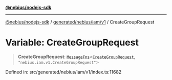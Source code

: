 [**@nebius/nodejs-sdk**](../../../../../README.md)

---

[@nebius/nodejs-sdk](../../../../../README.md) / [generated/nebius/iam/v1](../README.md) / CreateGroupRequest

# Variable: CreateGroupRequest

> **CreateGroupRequest**: [`MessageFns`](../../../../../runtime/protos/core/interfaces/MessageFns.md)\<[`CreateGroupRequest`](../interfaces/CreateGroupRequest.md), `"nebius.iam.v1.CreateGroupRequest"`\>

Defined in: src/generated/nebius/iam/v1/index.ts:11682
